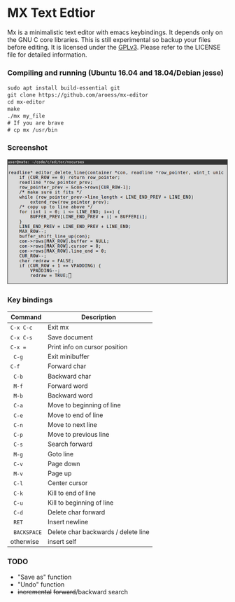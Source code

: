 # MX Text Edtior #

Mx is a minimalistic text editor with emacs keybindings. It depends only on the GNU C core libraries. This is still experimental so backup your files before editing. It is licensed under the [GPLv3](https://www.gnu.org/licenses/gpl.html). Please refer to the LICENSE file for detailed information.

### Compiling and running (Ubuntu 16.04 and 18.04/Debian jesse) ###
```
sudo apt install build-essential git
git clone https://github.com/aroess/mx-editor
cd mx-editor
make
./mx my_file
# If you are brave
# cp mx /usr/bin
```

### Screenshot ###
![screenshot](https://raw.githubusercontent.com/aroess/mx-editor/master/screenshot.png "Mx editing its own source code")

### Key bindings ###

| Command | Description |
| --- | --- |
| ```C-x C-c``` | Exit mx |
| ```C-x C-s``` | Save document |
| ```C-x =``` | Print info on cursor position |
|``` C-g``` | Exit minibuffer |
| ```C-f``` | Forward char |
|``` C-b``` | Backward char |
|``` M-f``` | Forward word |
|``` M-b``` | Backward word |
|``` C-a``` | Move to beginning of line |
|``` C-e``` | Move to end of line |
|``` C-n``` | Move to next line |
|``` C-p``` | Move to previous line |
|``` C-s``` | Search forward |
|``` M-g``` | Goto line |
|``` C-v``` | Page down |
|``` M-v``` | Page up |
|``` C-l``` | Center cursor |
|``` C-k``` | Kill to end of line |
|``` C-u``` | Kill to beginning of line |
|``` C-d``` | Delete char forward |
|``` RET``` | Insert newline |
|``` BACKSPACE``` | Delete char backwards / delete line |
| otherwise | insert self |

### TODO ###
- "Save as" function
- "Undo" function
- ~~incremental~~ ~~forward~~/backward search